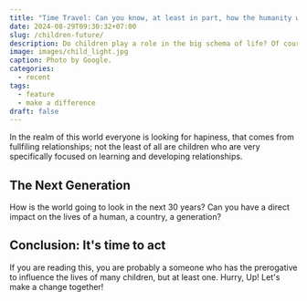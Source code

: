 ```yaml
---
title: "Time Travel: Can you know, at least in part, how the humanity will look like?"
date: 2024-08-29T09:30:32+07:00
slug: /children-future/
description: Do children play a role in the big schema of life? Of course. What about the orphan kids?
image: images/child_light.jpg
caption: Photo by Google.
categories:
  - recent
tags:
  - feature
  - make a difference
draft: false
---
```


In the realm of this world everyone is looking for hapiness, that comes from fullfiling relationships; not the least of all are children who are very specifically focused on learning and developing relationships.

## The Next Generation

How is the world going to look in the next 30 years? Can you have a direct impact on the lives of a human, a country, a generation?


## Conclusion: It's time to act

If you are reading this, you are probably a someone who has the prerogative to influence the lives of many children, but at least one. 
Hurry, Up! Let's make a change together!